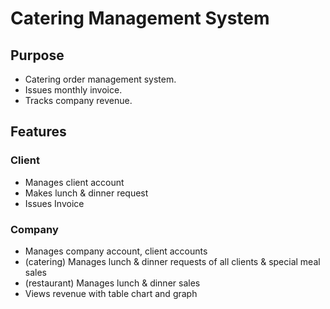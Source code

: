 # Catering Management System

## Purpose
- Catering order management system.
- Issues monthly invoice.
- Tracks company revenue.

## Features
### Client
- Manages client account
- Makes lunch & dinner request
- Issues Invoice

### Company
- Manages company account, client accounts
- (catering) Manages lunch & dinner requests of all clients & special meal sales
- (restaurant) Manages lunch & dinner sales 
- Views revenue with table chart and graph
